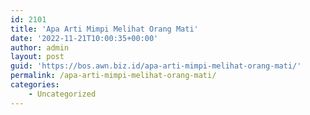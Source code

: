 ```yaml
---
id: 2101
title: 'Apa Arti Mimpi Melihat Orang Mati'
date: '2022-11-21T10:00:35+00:00'
author: admin
layout: post
guid: 'https://bos.awn.biz.id/apa-arti-mimpi-melihat-orang-mati/'
permalink: /apa-arti-mimpi-melihat-orang-mati/
categories:
    - Uncategorized
---
```


